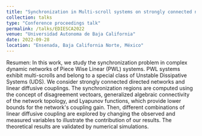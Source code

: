 ```yaml
---
title: "Synchronization in Multi-scroll systems on strongly connected networks"
collection: talks
type: "Conference proceedings talk"
permalink: /talks/EDIESCA2022
venue: "Universidad Autonoma de Baja California"
date: 2022-09-28
location: "Ensenada, Baja California Norte, México"
---
```

Resumen: In this work, we study the synchronization problem in complex dynamic networks of Piece Wise Linear (PWL) systems. PWL systems exhibit multi-scrolls and belong to a special class of Unstable Dissipative Systems (UDS). We consider strongly connected directed networks and linear diffusive couplings. The synchronization regions are computed using the concept of disagreement vectoars, generalized algebraic connectivity of the network topology, and Lyapunov functions, which provide lower bounds for the network's coupling gain. Then, different combinations of linear diffusive coupling are explored by changing the observed and measured variables to illustrate the contribution of our results. The theoretical results are validated by numerical simulations.

